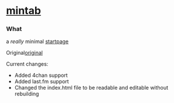 # [mintab][mintab]

### What
a _really_ minimal [startpage][mintab]

Original[original]

Current changes:
* Added 4chan support
* Added last.fm support
* Changed the index.html file to be readable and editable without rebuilding

[mintab]: https://zytho.github.io/mintab/
[original]: https://github.com/KorySchneider/mintab